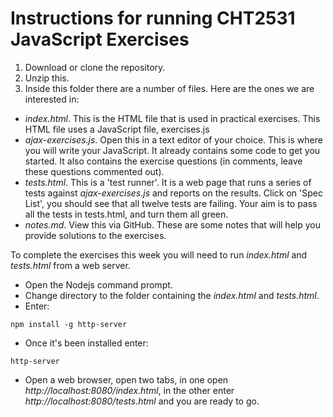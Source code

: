 # Instructions for running CHT2531 JavaScript Exercises

1. Download or clone the repository.
2. Unzip this.
3. Inside this folder there are a number of files. Here are the ones we are interested in:

* *index.html*. This is the HTML file that is used in practical exercises. This HTML file uses a JavaScript file, exercises.js
* *ajax-exercises.js*. Open this in a text editor of your choice. This is where you will write your JavaScript. It already contains some code to get you started. It also contains the exercise questions (in comments, leave these questions commented out).
* *tests.html*. This is a 'test runner'. It is a web page that runs a series of tests against *ajax-exercises.js* and reports on the results. Click on 'Spec List', you should see that all twelve tests are failing. Your aim is to pass all the tests in tests.html, and turn them all green.
* *notes.md*. View this via GitHub. These are some notes that will help you provide solutions to the exercises.

To complete the exercises this week you will need to run *index.html* and *tests.html* from a web server. 

* Open the Nodejs command prompt. 
* Change directory to the folder containing the *index.html* and *tests.html*.
* Enter:
```
npm install -g http-server
```
* Once it's been installed enter:
 ```
 http-server
 ```
* Open a web browser, open two tabs, in one open *http://localhost:8080/index.html*, in the other enter *http://localhost:8080/tests.html* and you are ready to go. 